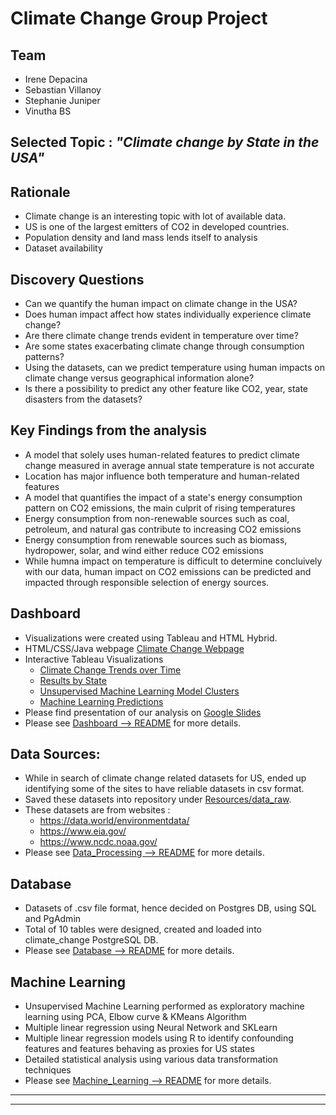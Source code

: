 # Climate Change Group Project

## Team 
- Irene Depacina
- Sebastian Villanoy
- Stephanie Juniper
- Vinutha BS

## Selected Topic : <i><b>"Climate change by State in the USA"</i></b>

## Rationale
- Climate change is an interesting topic with lot of available data.
- US is one of the largest emitters of CO2 in developed countries.
- Population density and land mass lends itself to analysis
- Dataset availability

## Discovery Questions
- Can we quantify the human impact on climate change in the USA?
- Does human impact affect how states individually experience climate change?
- Are there climate change trends evident in temperature over time?
- Are some states exacerbating climate change through consumption patterns?
- Using the datasets, can we predict temperature using human impacts on climate change versus geographical information alone?
- Is there a possibility to predict any other feature like CO2, year, state disasters from the datasets?

## Key Findings from the analysis
- A model that solely uses human-related features to predict climate change measured in average annual state temperature is not accurate
- Location has major influence both temperature and human-related features
- A model that quantifies the impact of a state's energy consumption pattern on CO2 emissions, the main culprit of rising temperatures
- Energy consumption from non-renewable sources such as coal, petroleum, and natural gas contribute to increasing CO2 emissions
- Energy consumption from renewable sources such as biomass, hydropower, solar, and wind either reduce CO2 emissions
- While humna impact on temperature is difficult to determine concluively with our data, human impact on CO2 emissions can be predicted and impacted through responsible selection of energy sources. 

## Dashboard
- Visualizations were created using Tableau and HTML Hybrid.
- HTML/CSS/Java webpage <a href="https://irenedepacina.github.io/climate_change/">Climate Change Webpage</a>
- Interactive Tableau Visualizations
    - <a href="https://public.tableau.com/profile/irene.depacina#!/vizhome/ClimateChangeTrends_16174174601980/Dashboard1">Climate Change Trends over Time</a>
    - <a href="https://public.tableau.com/profile/irene.depacina#!/vizhome/ResultsbyState/Dashboard1">Results by State</a>
    - <a href="https://public.tableau.com/profile/stephanie.m.juniper#!/vizhome/Climate_Change_USA/FindingsbyCluster?publish=yes">Unsupervised Machine Learning Model Clusters</a>
    - <a href="https://public.tableau.com/profile/stephanie.m.juniper#!/vizhome/Temp_CO2_highlights/CO2_Key_Findings?publish=yes">Machine Learning Predictions</a>
- Please find presentation of our analysis on <a href="https://docs.google.com/presentation/d/15MENIOhjLSVF9AC3xavduDZ4B1AA4qlJFtM7gXTUJPA/edit#slide=id.p">Google Slides</a>
- Please see <a href="https://github.com/irenedepacina/final_project/blob/develop/Dashboard/README.md">Dashboard --> README</a> for more details.

## Data Sources:
- While in search of climate change related datasets for US, ended up identifying some of the sites to have reliable datasets in csv format.
- Saved these datasets into repository under <a href="https://github.com/irenedepacina/final_project/tree/develop/Resources/data_raw">Resources/data_raw</a>.
- These datasets are from websites :
    - https://data.world/environmentdata/
    - https://www.eia.gov/
    - https://www.ncdc.noaa.gov/
- Please see <a href="https://github.com/irenedepacina/final_project/blob/develop/Data_Processing/README.md">Data_Processing --> README</a> for more details.

## Database
- Datasets of .csv file format, hence decided on Postgres DB, using SQL and PgAdmin
- Total of 10 tables were designed, created and loaded into climate_change PostgreSQL DB.
- Please see <a href="https://github.com/irenedepacina/final_project/blob/develop/Database/README.md">Database --> README</a> for more details.

## Machine Learning
- Unsupervised Machine Learning performed as exploratory machine learning using PCA, Elbow curve & KMeans Algorithm
- Multiple linear regression using Neural Network and SKLearn
- Multiple linear regression models using R to identify confounding features and features behaving as proxies for US states
- Detailed statistical analysis using various data transformation techniques
- Please see <a href="https://github.com/irenedepacina/final_project/blob/develop/Machine_Learning/README.md">Machine_Learning --> README</a> for more details.
---
---